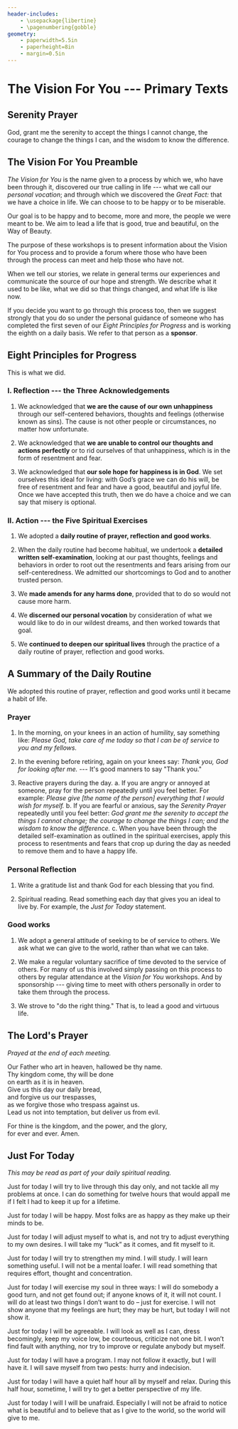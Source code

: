 ```yaml
---
header-includes:
    - \usepackage{libertine}
    - \pagenumbering{gobble}
geometry:
    - paperwidth=5.5in
    - paperheight=8in
    - margin=0.5in
---
```


# The Vision For You --- Primary Texts

## Serenity Prayer

God, grant me the serenity to accept the things I cannot change, the courage to change the things I can, and the wisdom to know the difference.

## The Vision For You Preamble

_The Vision for You_ is the name given to a process by which we, who have been through it, discovered our true calling in life --- what we call our _personal vocation_; and through which we discovered the _Great Fact:_ that we have a choice in life. We can choose to to be happy or to be miserable.

Our goal is to be happy and to become, more and more, the people we were meant to be. We aim to lead a life that is good, true and beautiful, on the Way of Beauty.

The purpose of these workshops is to present information about the Vision for You process and to provide a forum where those who have been through the process can meet and help those who have not.

When we tell our stories, we relate in general terms our experiences and communicate the source of our hope and strength. We describe what it used to be like, what we did so that things changed, and what life is like now.

If you decide you want to go through this process too, then we suggest strongly that you do so under the personal guidance of someone who has completed the first seven of our _Eight Principles for Progress_ and is working the eighth on a daily basis. We refer to that person as a **sponsor**.

## Eight Principles for Progress

This is what we did.

### I. Reflection --- the Three Acknowledgements

 1. We acknowledged that **we are the cause of our own unhappiness** through our self-centered behaviors, thoughts and feelings (otherwise known as sins). The cause is not other people or
circumstances, no matter how unfortunate.

 2. We acknowledged that **we are unable to control our thoughts and actions perfectly** or to rid ourselves of that unhappiness, which is in the form of resentment and fear.

 3. We acknowledged that **our sole hope for happiness is in God**. We set ourselves this ideal for living: with God’s grace we can do his will, be free of resentment and fear and have a good, beautiful and joyful life. Once we have accepted this truth, then we do have a choice and we can say that misery is optional.

### II. Action --- the Five Spiritual Exercises

 1. We adopted a **daily routine of prayer, reflection and good works**.

 2. When the daily routine had become habitual, we undertook a **detailed written self-examination**, looking at our past thoughts, feelings and behaviors in order to root out the resentments and fears arising from our self-centeredness. We admitted our shortcomings to God and to another trusted person.

 3. We **made amends for any harms done**, provided that to do so would not cause more harm.

 4. We **discerned our personal vocation** by consideration of what we would like to do in our wildest dreams, and then worked towards that goal.

 5. We **continued to deepen our spiritual lives** through the practice of a daily routine of prayer, reflection and good works.

## A Summary of the Daily Routine

We adopted this routine of prayer, reflection and good works until it became a habit of life.

### Prayer

 1. In the morning, on your knees in an action of humility, say something like: _Please God, take care of me today so that I can be of service to you and my fellows._

 2. In the evening before retiring, again on your knees say: _Thank you, God for looking after me._ --- It's good manners to say "Thank you."

 3. Reactive prayers during the day.
     a. If you are angry or annoyed at someone, pray for the person repeatedly until you feel better. For example: _Please give [the name of the person] everything that I would wish for myself._
     b. If you are fearful or anxious, say the _Serenity Prayer_ repeatedly until you feel better: _God grant me the serenity to accept the things I cannot change; the courage to change the things I can; and the wisdom to know the difference._
     c. When you have been through the detailed self-examination as outlined in the spiritual exercises, apply this process to resentments and fears that crop up during the day as needed to remove them and to have a happy life.

### Personal Reflection

 1. Write a gratitude list and thank God for each blessing that you find.

 2. Spiritual reading. Read something each day that gives you an ideal to live by. For example, the _Just for Today_ statement.

### Good works

 1. We adopt a general attitude of seeking to be of service to others. We ask what we can give to the world, rather than what we can take.

 2. We make a regular voluntary sacrifice of time devoted to the service of others. For many of us this involved simply passing on this process to others by regular attendance at the _Vision for You_ workshops. And by sponsorship --- giving time to meet with others personally in order to take them through the process.

 3. We strove to "do the right thing." That is, to lead a good and virtuous life.

## The Lord's Prayer

_Prayed at the end of each meeting._

Our Father who art in heaven, hallowed be thy name.  
Thy kingdom come, thy will be done  
on earth as it is in heaven.  
Give us this day our daily bread,  
and forgive us our trespasses,  
as we forgive those who trespass against us.  
Lead us not into temptation, but deliver us from evil.

For thine is the kingdom, and the power, and the glory,  
for ever and ever. Amen.

## Just For Today

_This may be read as part of your daily spiritual reading._

Just for today I will try to live through this day only, and not tackle all my problems at once. I can do something for twelve
hours that would appall me if I felt I had to keep it up for a lifetime.

Just for today I will be happy. Most folks are as happy as they
make up their minds to be.

Just for today I will adjust myself to what is, and not try to adjust everything to my own desires. I will take my “luck” as it comes, and fit myself to it.

Just for today I will try to strengthen my mind. I will study. I will learn something useful. I will not be a mental loafer. I will read something that requires effort, thought and concentration.

Just for today I will exercise my soul in three ways: I will do somebody a good turn, and not get found out; if anyone knows of it, it will not count. I will do at least two things I don’t want to do – just for exercise. I will not show anyone that my feelings are hurt; they may be hurt, but today I will not show it.

Just for today I will be agreeable. I will look as well as I can, dress becomingly, keep my voice low, be courteous, criticize not one bit. I won’t find fault with anything, nor try
to improve or regulate anybody but myself.

Just for today I will have a program. I may not follow it exactly, but I will have it. I will save myself from two pests: hurry and indecision.

Just for today I will have a quiet half hour all by myself and relax. During this half hour, sometime, I will try to get a better perspective of my life.

Just for today I will I will be unafraid. Especially I will not be afraid to notice what is beautiful and to believe that as I give to the world, so the world will give to me.
